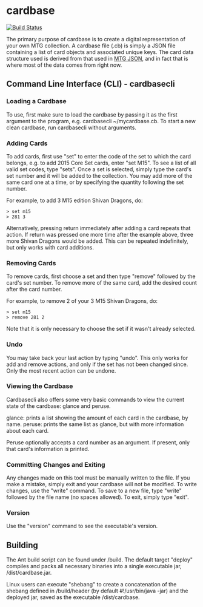 # cardbase

[![Build Status](https://travis-ci.org/epedroni/cardbase.svg)](https://travis-ci.org/epedroni/cardbase)

The primary purpose of cardbase is to create a digital representation of your own MTG collection. A cardbase file (.cb) is simply a JSON file containing a list of card objects and associated unique keys. The card data structure used is derived from that used in [MTG JSON](http://mtgjson.com/), and in fact that is where most of the data comes from right now.

## Command Line Interface (CLI) - cardbasecli

### Loading a Cardbase

To use, first make sure to load the cardbase by passing it as the first argument to the program, e.g. cardbasecli ~/mycardbase.cb. To start a new clean cardbase, run cardbasecli without arguments.


### Adding Cards

To add cards, first use "set" to enter the code of the set to which the card belongs, e.g. to add 2015 Core Set cards, enter "set M15". To see a list of all valid set codes, type "sets".
Once a set is selected, simply type the card's set number and it will be added to the collection. You may add more of the same card one at a time, or by specifying the quantity following the set number.

For example, to add 3 M15 edition Shivan Dragons, do:

    > set m15
    > 281 3

Alternatively, pressing return immediately after adding a card repeats that action. If return was pressed one more time after the example above, three more Shivan Dragons would be added. This can be repeated indefinitely, but only works with card additions.


### Removing Cards

To remove cards, first choose a set and then type "remove" followed by the card's set number. To remove more of the same card, add the desired count after the card number.

For example, to remove 2 of your 3 M15 Shivan Dragons, do:

    > set m15
    > remove 281 2

Note that it is only necessary to choose the set if it wasn't already selected.


### Undo

You may take back your last action by typing "undo". This only works for add and remove actions, and only if the set has not been changed since. Only the most recent action can be undone.


### Viewing the Cardbase

Cardbasecli also offers some very basic commands to view the current state of the cardbase: glance and peruse.

glance: prints a list showing the amount of each card in the cardbase, by name.
peruse: prints the same list as glance, but with more information about each card.

Peruse optionally accepts a card number as an argument. If present, only that card's information is printed.
 

### Committing Changes and Exiting

Any changes made on this tool must be manually written to the file. If you make a mistake, simply exit and your cardbase will not be modified. To write changes, use the "write" command. To save to a new file, type "write" followed by the file name (no spaces allowed). To exit, simply type "exit".

### Version

Use the "version" command to see the executable's version.

## Building

The Ant build script can be found under /build. The default target "deploy" compiles and packs all necessary binaries into a single executable jar, /dist/cardbase.jar. 

Linux users can execute "shebang" to create a concatenation of the shebang defined in /build/header (by default #!/usr/bin/java -jar) and the deployed jar, saved as the executable /dist/cardbase. 

